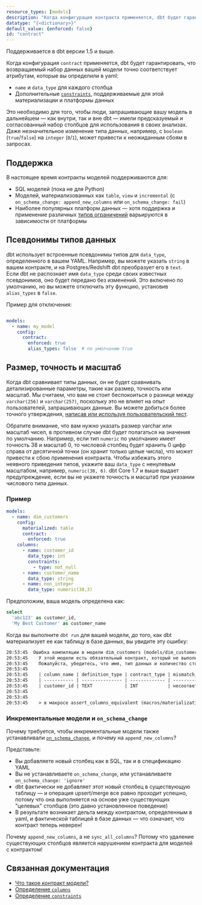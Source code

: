 ```yaml
---
resource_types: [models]
description: "Когда конфигурация контракта применяется, dbt будет гарантировать, что возвращаемый набор данных вашего модели точно соответствует атрибутам, которые вы определили в yaml, таким как имя и тип данных, а также любым дополнительным ограничениям, поддерживаемым платформой данных."
datatype: "{<dictionary>}"
default_value: {enforced: false}
id: "contract"
---
```


Поддерживается в dbt версии 1.5 и выше.

Когда конфигурация `contract` применяется, dbt будет гарантировать, что возвращаемый набор данных вашей модели точно соответствует атрибутам, которые вы определили в yaml:
- `name` и `data_type` для каждого столбца
- Дополнительные [`constraints`](/reference/resource-properties/constraints), поддерживаемые для этой материализации и платформы данных

Это необходимо для того, чтобы люди, запрашивающие вашу модель в дальнейшем — как внутри, так и вне dbt — имели предсказуемый и согласованный набор столбцов для использования в своих анализах. Даже незначительное изменение типа данных, например, с `boolean` (`true`/`false`) на `integer` (`0`/`1`), может привести к неожиданным сбоям в запросах.

## Поддержка

В настоящее время контракты моделей поддерживаются для:
- SQL моделей (пока не для Python)
- Моделей, материализованных как `table`, `view` и `incremental` (с `on_schema_change: append_new_columns` или `on_schema_change: fail`)
- Наиболее популярных платформ данных — хотя поддержка и применение различных [типов ограничений](/reference/resource-properties/constraints) варьируются в зависимости от платформы

## Псевдонимы типов данных

dbt использует встроенные псевдонимы типов для `data_type`, определенного в вашем YAML. Например, вы можете указать `string` в вашем контракте, и на Postgres/Redshift dbt преобразует его в `text`. Если dbt не распознает имя `data_type` среди своих известных псевдонимов, оно будет передано без изменений. Это включено по умолчанию, но вы можете отключить эту функцию, установив `alias_types` в `false`.

Пример для отключения:

<File name='FOLDER_NAME/FILE_NAME.yml'>

```yml

models:
  - name: my_model
    config:
      contract:
        enforced: true
        alias_types: false  # по умолчанию true

```

</File>

## Размер, точность и масштаб

Когда dbt сравнивает типы данных, он не будет сравнивать детализированные параметры, такие как размер, точность или масштаб. Мы считаем, что вам не стоит беспокоиться о разнице между `varchar(256)` и `varchar(257)`, поскольку это не влияет на опыт пользователей, запрашивающих данные. Вы можете добиться более точного утверждения, [написав или используя пользовательский тест](/best-practices/writing-custom-generic-tests).

Обратите внимание, что вам нужно указать размер varchar или масштаб чисел, в противном случае dbt будет полагаться на значения по умолчанию. Например, если тип `numeric` по умолчанию имеет точность 38 и масштаб 0, то числовой столбец будет хранить 0 цифр справа от десятичной точки (он хранит только целые числа), что может привести к сбою применения контракта. Чтобы избежать этого неявного приведения типов, укажите ваш `data_type` с ненулевым масштабом, например, `numeric(38, 6)`. dbt Core 1.7 и выше выдает предупреждение, если вы не укажете точность и масштаб при указании числового типа данных.

### Пример

<File name='models/dim_customers.yml'>

```yml
models:
  - name: dim_customers
    config:
      materialized: table
      contract:
        enforced: true
    columns:
      - name: customer_id
        data_type: int
        constraints:
          - type: not_null
      - name: customer_name
        data_type: string
      - name: non_integer
        data_type: numeric(38,3)
```

</File>

Предположим, ваша модель определена как:

<File name='models/dim_customers.sql'>

```sql
select
  'abc123' as customer_id,
  'My Best Customer' as customer_name
```

</File>

Когда вы выполните `dbt run` для вашей модели, _до_ того, как dbt материализует ее как таблицу в базе данных, вы увидите эту ошибку:
```txt
20:53:45  Ошибка компиляции в модели dim_customers (models/dim_customers.sql)
20:53:45    У этой модели есть обязательный контракт, который не выполнен.
20:53:45    Пожалуйста, убедитесь, что имя, тип данных и количество столбцов в вашем контракте соответствуют столбцам в определении вашей модели.
20:53:45
20:53:45    | column_name | definition_type | contract_type | mismatch_reason    |
20:53:45    | ----------- | --------------- | ------------- | ------------------ |
20:53:45    | customer_id | TEXT            | INT           | несоответствие типа данных |
20:53:45
20:53:45
20:53:45    > в макросе assert_columns_equivalent (macros/materializations/models/table/columns_spec_ddl.sql)
```

### Инкрементальные модели и `on_schema_change`

Почему требуется, чтобы инкрементальные модели также устанавливали [`on_schema_change`](/docs/build/incremental-models#what-if-the-columns-of-my-incremental-model-change), и почему на `append_new_columns`?

Представьте:
- Вы добавляете новый столбец как в SQL, так и в спецификацию YAML
- Вы не устанавливаете `on_schema_change`, или устанавливаете `on_schema_change: 'ignore'`
- dbt фактически не добавляет этот новый столбец в существующую таблицу — и операция upsert/merge все равно проходит успешно, потому что она выполняется на основе уже существующих "целевых" столбцов (это давно установленное поведение)
- В результате возникает дельта между контрактом, определенным в yaml, и фактической таблицей в базе данных — что означает, что контракт теперь неверен!

Почему `append_new_columns`, а не `sync_all_columns`? Потому что удаление существующих столбцов является нарушением контракта для моделей с контрактом!

## Связанная документация
- [Что такое контракт модели?](/docs/collaborate/govern/model-contracts)
- [Определение `columns`](/reference/resource-properties/columns)
- [Определение `constraints`](/reference/resource-properties/constraints)